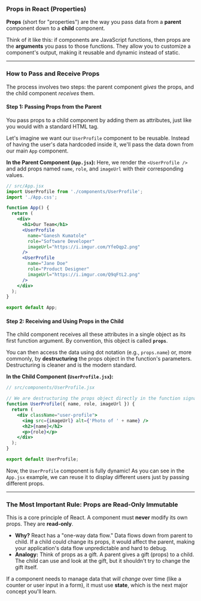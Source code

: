 ### Props in React (Properties)

**Props** (short for "properties") are the way you pass data from a **parent** component down to a **child** component.

Think of it like this: if components are JavaScript functions, then props are the **arguments** you pass to those functions. They allow you to customize a component's output, making it reusable and dynamic instead of static.

---

### How to Pass and Receive Props

The process involves two steps: the parent component _gives_ the props, and the child component _receives_ them.

#### Step 1: Passing Props from the Parent

You pass props to a child component by adding them as attributes, just like you would with a standard HTML tag.

Let's imagine we want our `UserProfile` component to be reusable. Instead of having the user's data hardcoded inside it, we'll pass the data down from our main `App` component.

**In the Parent Component (`App.jsx`):**
Here, we render the `<UserProfile />` and add props named `name`, `role`, and `imageUrl` with their corresponding values.

```jsx
// src/App.jsx
import UserProfile from './components/UserProfile';
import './App.css';

function App() {
  return (
    <div>
      <h1>Our Team</h1>
      <UserProfile
        name="Ganesh Kumatole"
        role="Software Developer"
        imageUrl="https://i.imgur.com/YfeOqp2.png"
      />
      <UserProfile
        name="Jane Doe"
        role="Product Designer"
        imageUrl="https://i.imgur.com/Q9qFtL2.png"
      />
    </div>
  );
}

export default App;
```

#### Step 2: Receiving and Using Props in the Child

The child component receives all these attributes in a single object as its first function argument. By convention, this object is called **`props`**.

You can then access the data using dot notation (e.g., `props.name`) or, more commonly, by **destructuring** the props object in the function's parameters. Destructuring is cleaner and is the modern standard.

**In the Child Component (`UserProfile.jsx`):**

```jsx
// src/components/UserProfile.jsx

// We are destructuring the props object directly in the function signature
function UserProfile({ name, role, imageUrl }) {
  return (
    <div className="user-profile">
      <img src={imageUrl} alt={'Photo of ' + name} />
      <h2>{name}</h2>
      <p>{role}</p>
    </div>
  );
}

export default UserProfile;
```

Now, the `UserProfile` component is fully dynamic\! As you can see in the `App.jsx` example, we can reuse it to display different users just by passing different props.

---

### The Most Important Rule: Props are Read-Only Immutable

This is a core principle of React. A component must **never** modify its own props. They are **read-only**.

- **Why?** React has a "one-way data flow." Data flows down from parent to child. If a child could change its props, it would affect the parent, making your application's data flow unpredictable and hard to debug.
- **Analogy:** Think of props as a gift. A parent gives a gift (props) to a child. The child can use and look at the gift, but it shouldn't try to change the gift itself.

If a component needs to manage data that _will change_ over time (like a counter or user input in a form), it must use **state**, which is the next major concept you'll learn.
